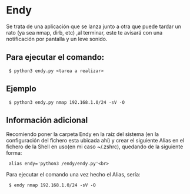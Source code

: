 # Endy
Se trata de una aplicación que se lanza junto a otra que puede tardar un rato (ya sea nmap, dirb, etc) ,al terminar, este te avisará con una notificación por pantalla y un leve sonido.

## Para ejecutar el comando:
     $ python3 endy.py <tarea a realizar>

## Ejemplo
     $ python3 endy.py nmap 192.168.1.0/24 -sV -O

## Información adicional
Recomiendo poner la carpeta Endy en la raíz del sistema (en la configuración del fichero esta ubicada ahí) y crear el siguiente Alias en el fichero de la Shell en uso(en mi caso ~/.zshrc), quedando de la siguiente forma:

     alias endy='python3 /endy/endy.py'<br>
Para ejecutar el comando una vez hecho el Alias, sería:

     $ endy nmap 192.168.1.0/24 -sV -O
